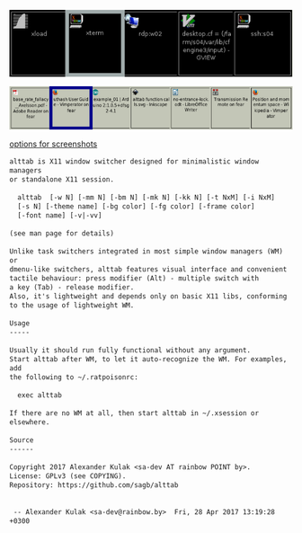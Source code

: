 ![Default options, raw X11](doc/screenshots/alttab-default-rawx.png?raw=true)

![Low DPI](doc/screenshots/alttab-high.png?raw=true)

[options for screenshots](doc/screenshots/screenshots.txt)

```
alttab is X11 window switcher designed for minimalistic window managers
or standalone X11 session.

  alttab  [-w N] [-mm N] [-bm N] [-mk N] [-kk N] [-t NxM] [-i NxM]
  [-s N] [-theme name] [-bg color] [-fg color] [-frame color]
  [-font name] [-v|-vv]

(see man page for details)

Unlike task switchers integrated in most simple window managers (WM) or
dmenu-like switchers, alttab features visual interface and convenient
tactile behaviour: press modifier (Alt) - multiple switch with
a key (Tab) - release modifier.
Also, it's lightweight and depends only on basic X11 libs, conforming
to the usage of lightweight WM.

Usage
-----

Usually it should run fully functional without any argument.
Start alttab after WM, to let it auto-recognize the WM. For examples, add
the following to ~/.ratpoisonrc:

  exec alttab

If there are no WM at all, then start alttab in ~/.xsession or elsewhere.

Source
------

Copyright 2017 Alexander Kulak <sa-dev AT rainbow POINT by>.
License: GPLv3 (see COPYING).
Repository: https://github.com/sagb/alttab


 -- Alexander Kulak <sa-dev@rainbow.by>  Fri, 28 Apr 2017 13:19:28 +0300
```

